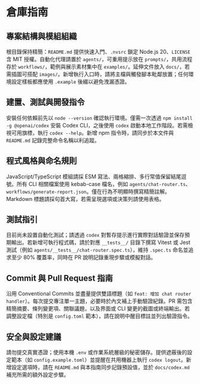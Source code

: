 # 倉庫指南

## 專案結構與模組組織
根目錄保持精簡：`README.md` 提供快速入門、`.nvsrc` 鎖定 Node.js 20、`LICENSE` 含 MIT 授權。自動化代理請置於 `agents/`，可重用提示放在 `prompts/`，共用流程存於 `workflows/`，範例與展示素材集中在 `examples/`。延伸文件放入 `docs/`，若需插圖可搭配 `images/`。新增執行入口時，請將主檔與觸發腳本毗鄰放置；任何環境設定樣板都應使用 `.example` 後綴以避免洩漏憑證。

## 建置、測試與開發指令
安裝任何依賴前先以 `node --version` 確認執行環境。僅需一次透過 `npm install -g @openai/codex` 安裝 Codex CLI，之後使用 `codex` 啟動本地工作階段。若需檢視可用旗標，執行 `codex --help`。新增 npm 指令時，請同步於本文件與 `README.md` 記錄完整命令名稱以利追蹤。

## 程式風格與命名規則
JavaScript/TypeScript 模組請採 ESM 寫法、兩格縮排、多行常值保留結尾逗號。所有 CLI 相關檔案使用 kebab-case 檔名，例如 `agents/chat-router.ts`、`workflows/generate-report.json`。僅在行為不明顯時撰寫精簡註解。Markdown 標題請採句首大寫，若需呈現選項或決策列請使用表格。

## 測試指引
目前尚未設置自動化測試；請透過 `codex` 對暫存提示進行實際對話驗證並保存預期輸出。若新增可執行程式碼，請於對應 `__tests__/` 目錄下撰寫 Vitest 或 Jest 測試（例如 `agents/__tests__/chat-router.spec.ts`），維持 `.spec.ts` 命名並追求至少 80% 覆蓋率，同時在 PR 說明記錄重現步驟或模擬對話。

## Commit 與 Pull Request 指南
沿用 Conventional Commits 並盡量提供雙語標題（如 `feat: 增加 chat router handler`）。每次提交專注單一主題，必要時於內文補上手動驗證紀錄。PR 需包含精簡摘要、條列變更項、關聯議題，以及界面或 CLI 變更的截圖或終端輸出。若調整設定檔（特別是 `config.toml` 範本），請在說明中醒目標註並列出驗證指令。

## 安全與設定建議
請勿提交真實憑證；使用本機 `.env` 或作業系統層級的秘密儲存。提供遮蔽後的設定範本（如 `config.example.toml`）並提醒在共用機器上執行 `codex logout`。新增設定選項時，請在 `README.md` 與本指南同步記錄預設值，並於 `docs/codex.md` 補充所需的額外設定步驟。
